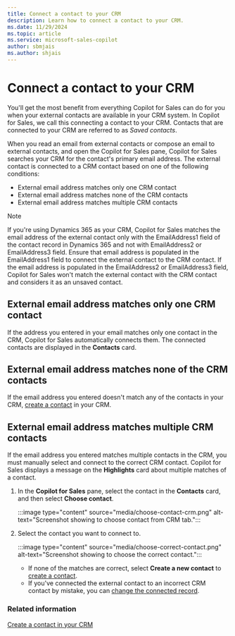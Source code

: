 ```yaml
---
title: Connect a contact to your CRM 
description: Learn how to connect a contact to your CRM.
ms.date: 11/29/2024
ms.topic: article
ms.service: microsoft-sales-copilot
author: sbmjais
ms.author: shjais
---
```


# Connect a contact to your CRM

You'll get the most benefit from everything Copilot for Sales can do for you when your external contacts are available in your CRM system. In Copilot for Sales, we call this connecting a contact to your CRM. Contacts that are connected to your CRM are referred to as _Saved contacts_.

When you read an email from external contacts or compose an email to external contacts, and open the Copilot for Sales pane, Copilot for Sales searches your CRM for the contact's primary email address. The external contact is connected to a CRM contact based on one of the following conditions:

- External email address matches only one CRM contact  
- External email address matches none of the CRM contacts  
- External email address matches multiple CRM contacts

> [!NOTE]
> If you're using Dynamics 365 as your CRM, Copilot for Sales matches the email address of the external contact only with the EmailAddress1 field of the contact record in Dynamics 365 and not with EmailAddress2 or EmailAddress3 field. Ensure that email address is populated in the EmailAddress1 field to connect the external contact to the CRM contact. If the email address is populated in the EmailAddress2 or EmailAddress3 field, Copilot for Sales won't match the external contact with the CRM contact and considers it as an unsaved contact.

## External email address matches only one CRM contact

If the address you entered in your email matches only one contact in the CRM, Copilot for Sales automatically connects them. The connected contacts are displayed in the **Contacts** card.

## External email address matches none of the CRM contacts

If the email address you entered doesn't match any of the contacts in your CRM, [create a contact](create-contact-crm-sales-copilot.md) in your CRM.

## External email address matches multiple CRM contacts

If the email address you entered matches multiple contacts in the CRM, you must manually select and connect to the correct CRM contact. Copilot for Sales displays a message on the **Highlights** card about multiple matches of a contact.

1. In the **Copilot for Sales** pane, select the contact in the **Contacts** card, and then select **Choose contact**.

    :::image type="content" source="media/choose-contact-crm.png" alt-text="Screenshot showing to choose contact from CRM tab.":::

1. Select the contact you want to connect to.

    :::image type="content" source="media/choose-correct-contact.png" alt-text="Screenshot showing to choose the correct contact.":::

    - If none of the matches are correct, select **Create a new contact** to [create a contact](create-contact-crm-sales-copilot.md).  
    - If you've connected the external contact to an incorrect CRM contact by mistake, you can [change the connected record](change-connected-crm-contact.md).

### Related information

[Create a contact in your CRM](create-contact-crm-sales-copilot.md)
